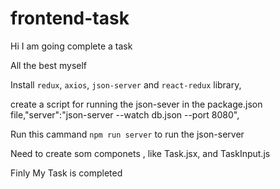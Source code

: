 # frontend-task

Hi I am going complete a task 


All the best myself


Install `redux`, `axios`, `json-server` and `react-redux` library,


create a script for running the json-sever in the package.json file,"server":"json-server --watch db.json --port 8080",

Run this cammand `npm run server` to run the json-server




Need to create som componets , like Task.jsx, and TaskInput.js

Finly My Task is completed








